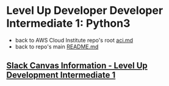 # Level Up Developer Developer Intermediate 1: Python3

* back to AWS Cloud Institute repo's root [aci.md](../aci.md)
* back to repo's main [README.md](../../../README.md)

## [Slack Canvas Information - Level Up Development Intermediate 1](./canvas.md)
